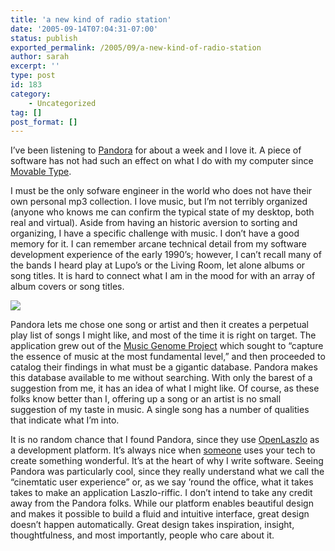 ```yaml
---
title: 'a new kind of radio station'
date: '2005-09-14T07:04:31-07:00'
status: publish
exported_permalink: /2005/09/a-new-kind-of-radio-station
author: sarah
excerpt: ''
type: post
id: 183
category:
    - Uncategorized
tag: []
post_format: []
---
```

I’ve been listening to [Pandora](http://www.pandora.com/) for about a week and I love it. A piece of software has not had such an effect on what I do with my computer since [Movable Type](http://www.sixapart.com/movabletype/).

I must be the only sofware engineer in the world who does not have their own personal mp3 collection. I love music, but I’m not terribly organized (anyone who knows me can confirm the typical state of my desktop, both real and virtual). Aside from having an historic aversion to sorting and organizing, I have a specific challenge with music. I don’t have a good memory for it. I can remember arcane technical detail from my software development experience of the early 1990’s; however, I can’t recall many of the bands I heard play at Lupo’s or the Living Room, let alone albums or song titles. It is hard to connect what I am in the mood for with an array of album covers or song titles.

![](https://www.ultrasaurus.com/images/blog/pandora/pandora-stations.gif)

Pandora lets me chose one song or artist and then it creates a perpetual play list of songs I might like, and most of the time it is right on target. The application grew out of the [Music Genome Project](http://www.pandora.com/mgp.shtml) which sought to “capture the essence of music at the most fundamental level,” and then proceeded to catalog their findings in what must be a gigantic database. Pandora makes this database available to me without searching. With only the barest of a suggestion from me, it has an idea of what I might like. Of course, as these folks know better than I, offering up a song or an artist is no small suggestion of my taste in music. A single song has a number of qualities that indicate what I’m into.

It is no random chance that I found Pandora, since they use [OpenLaszlo](http://www.openlaszlo.org) as a development platform. It’s always nice when [someone](http://tomconrad.blogspot.com/2005/08/pandora-and-openlaszlo.html) uses your tech to create something wonderful. It’s at the heart of why I write software. Seeing Pandora was particularly cool, since they really understand what we call the “cinemtatic user experience” or, as we say ’round the office, what it takes takes to make an application Laszlo-riffic. I don’t intend to take any credit away from the Pandora folks. While our platform enables beautiful design and makes it possible to build a fluid and intuitive interface, great design doesn’t happen automatically. Great design takes inspiration, insight, thoughtfulness, and most importantly, people who care about it.